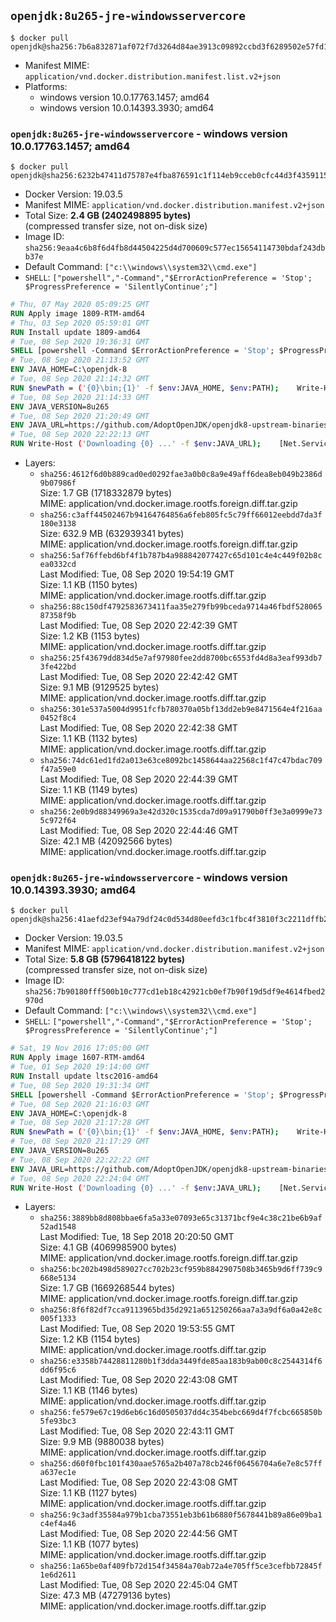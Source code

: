 ## `openjdk:8u265-jre-windowsservercore`

```console
$ docker pull openjdk@sha256:7b6a832871af072f7d3264d84ae3913c09892ccbd3f6289502e57fd10d32f22b
```

-	Manifest MIME: `application/vnd.docker.distribution.manifest.list.v2+json`
-	Platforms:
	-	windows version 10.0.17763.1457; amd64
	-	windows version 10.0.14393.3930; amd64

### `openjdk:8u265-jre-windowsservercore` - windows version 10.0.17763.1457; amd64

```console
$ docker pull openjdk@sha256:6232b47411d75787e4fba876591c1f114eb9cceb0cfc44d3f435911556201528
```

-	Docker Version: 19.03.5
-	Manifest MIME: `application/vnd.docker.distribution.manifest.v2+json`
-	Total Size: **2.4 GB (2402498895 bytes)**  
	(compressed transfer size, not on-disk size)
-	Image ID: `sha256:9eaa4c6b8f6d4fb8d44504225d4d700609c577ec15654114730bdaf243dbb37e`
-	Default Command: `["c:\\windows\\system32\\cmd.exe"]`
-	`SHELL`: `["powershell","-Command","$ErrorActionPreference = 'Stop'; $ProgressPreference = 'SilentlyContinue';"]`

```dockerfile
# Thu, 07 May 2020 05:09:25 GMT
RUN Apply image 1809-RTM-amd64
# Thu, 03 Sep 2020 05:59:01 GMT
RUN Install update 1809-amd64
# Tue, 08 Sep 2020 19:36:31 GMT
SHELL [powershell -Command $ErrorActionPreference = 'Stop'; $ProgressPreference = 'SilentlyContinue';]
# Tue, 08 Sep 2020 21:13:52 GMT
ENV JAVA_HOME=C:\openjdk-8
# Tue, 08 Sep 2020 21:14:32 GMT
RUN $newPath = ('{0}\bin;{1}' -f $env:JAVA_HOME, $env:PATH); 	Write-Host ('Updating PATH: {0}' -f $newPath); 	setx /M PATH $newPath
# Tue, 08 Sep 2020 21:14:33 GMT
ENV JAVA_VERSION=8u265
# Tue, 08 Sep 2020 21:20:49 GMT
ENV JAVA_URL=https://github.com/AdoptOpenJDK/openjdk8-upstream-binaries/releases/download/jdk8u265-b01/OpenJDK8U-jre_x64_windows_8u265b01.zip
# Tue, 08 Sep 2020 22:22:13 GMT
RUN Write-Host ('Downloading {0} ...' -f $env:JAVA_URL); 	[Net.ServicePointManager]::SecurityProtocol = [Net.SecurityProtocolType]::Tls12; 	Invoke-WebRequest -Uri $env:JAVA_URL -OutFile 'openjdk.zip'; 		Write-Host 'Expanding ...'; 	New-Item -ItemType Directory -Path C:\temp | Out-Null; 	Expand-Archive openjdk.zip -DestinationPath C:\temp; 	Move-Item -Path C:\temp\* -Destination $env:JAVA_HOME; 	Remove-Item C:\temp; 		Write-Host 'Removing ...'; 	Remove-Item openjdk.zip -Force; 		Write-Host 'Verifying install ...'; 	Write-Host '  java -version'; java -version; 		Write-Host 'Complete.'
```

-	Layers:
	-	`sha256:4612f6d0b889cad0ed0292fae3a0b0c8a9e49aff6dea8eb049b2386d9b07986f`  
		Size: 1.7 GB (1718332879 bytes)  
		MIME: application/vnd.docker.image.rootfs.foreign.diff.tar.gzip
	-	`sha256:c3aff44502467b94164764856a6feb805fc5c79ff66012eebdd7da3f180e3138`  
		Size: 632.9 MB (632939341 bytes)  
		MIME: application/vnd.docker.image.rootfs.foreign.diff.tar.gzip
	-	`sha256:5af76ffebd6bf4f1b787b4a988842077427c65d101c4e4c449f02b8cea0332cd`  
		Last Modified: Tue, 08 Sep 2020 19:54:19 GMT  
		Size: 1.1 KB (1150 bytes)  
		MIME: application/vnd.docker.image.rootfs.diff.tar.gzip
	-	`sha256:88c150df4792583673411faa35e279fb99bceda9714a46fbdf52806587358f9b`  
		Last Modified: Tue, 08 Sep 2020 22:42:39 GMT  
		Size: 1.2 KB (1153 bytes)  
		MIME: application/vnd.docker.image.rootfs.diff.tar.gzip
	-	`sha256:25f43679dd834d5e7af97980fee2dd8700bc6553fd4d8a3eaf993db73fe422bd`  
		Last Modified: Tue, 08 Sep 2020 22:42:42 GMT  
		Size: 9.1 MB (9129525 bytes)  
		MIME: application/vnd.docker.image.rootfs.diff.tar.gzip
	-	`sha256:301e537a5004d9951fcfb780370a05bf13dd2eb9e8471564e4f216aa0452f8c4`  
		Last Modified: Tue, 08 Sep 2020 22:42:38 GMT  
		Size: 1.1 KB (1132 bytes)  
		MIME: application/vnd.docker.image.rootfs.diff.tar.gzip
	-	`sha256:74dc61ed1fd2a013e63ce8092bc1458644aa22568c1f47c47bdac709f47a59e0`  
		Last Modified: Tue, 08 Sep 2020 22:44:39 GMT  
		Size: 1.1 KB (1149 bytes)  
		MIME: application/vnd.docker.image.rootfs.diff.tar.gzip
	-	`sha256:2e0b9d88349969a3e42d320c1535cda7d09a91790b0ff3e3a0999e735c972f64`  
		Last Modified: Tue, 08 Sep 2020 22:44:46 GMT  
		Size: 42.1 MB (42092566 bytes)  
		MIME: application/vnd.docker.image.rootfs.diff.tar.gzip

### `openjdk:8u265-jre-windowsservercore` - windows version 10.0.14393.3930; amd64

```console
$ docker pull openjdk@sha256:41aefd23ef94a79df24c0d534d80eefd3c1fbc4f3810f3c2211dffb2e2736fe1
```

-	Docker Version: 19.03.5
-	Manifest MIME: `application/vnd.docker.distribution.manifest.v2+json`
-	Total Size: **5.8 GB (5796418122 bytes)**  
	(compressed transfer size, not on-disk size)
-	Image ID: `sha256:7b90180fff500b10c777cd1eb18c42921cb0ef7b90f19d5df9e4614fbed2970d`
-	Default Command: `["c:\\windows\\system32\\cmd.exe"]`
-	`SHELL`: `["powershell","-Command","$ErrorActionPreference = 'Stop'; $ProgressPreference = 'SilentlyContinue';"]`

```dockerfile
# Sat, 19 Nov 2016 17:05:00 GMT
RUN Apply image 1607-RTM-amd64
# Tue, 01 Sep 2020 19:14:00 GMT
RUN Install update ltsc2016-amd64
# Tue, 08 Sep 2020 19:31:34 GMT
SHELL [powershell -Command $ErrorActionPreference = 'Stop'; $ProgressPreference = 'SilentlyContinue';]
# Tue, 08 Sep 2020 21:16:03 GMT
ENV JAVA_HOME=C:\openjdk-8
# Tue, 08 Sep 2020 21:17:28 GMT
RUN $newPath = ('{0}\bin;{1}' -f $env:JAVA_HOME, $env:PATH); 	Write-Host ('Updating PATH: {0}' -f $newPath); 	setx /M PATH $newPath
# Tue, 08 Sep 2020 21:17:29 GMT
ENV JAVA_VERSION=8u265
# Tue, 08 Sep 2020 22:22:22 GMT
ENV JAVA_URL=https://github.com/AdoptOpenJDK/openjdk8-upstream-binaries/releases/download/jdk8u265-b01/OpenJDK8U-jre_x64_windows_8u265b01.zip
# Tue, 08 Sep 2020 22:24:04 GMT
RUN Write-Host ('Downloading {0} ...' -f $env:JAVA_URL); 	[Net.ServicePointManager]::SecurityProtocol = [Net.SecurityProtocolType]::Tls12; 	Invoke-WebRequest -Uri $env:JAVA_URL -OutFile 'openjdk.zip'; 		Write-Host 'Expanding ...'; 	New-Item -ItemType Directory -Path C:\temp | Out-Null; 	Expand-Archive openjdk.zip -DestinationPath C:\temp; 	Move-Item -Path C:\temp\* -Destination $env:JAVA_HOME; 	Remove-Item C:\temp; 		Write-Host 'Removing ...'; 	Remove-Item openjdk.zip -Force; 		Write-Host 'Verifying install ...'; 	Write-Host '  java -version'; java -version; 		Write-Host 'Complete.'
```

-	Layers:
	-	`sha256:3889bb8d808bbae6fa5a33e07093e65c31371bcf9e4c38c21be6b9af52ad1548`  
		Last Modified: Tue, 18 Sep 2018 20:20:50 GMT  
		Size: 4.1 GB (4069985900 bytes)  
		MIME: application/vnd.docker.image.rootfs.foreign.diff.tar.gzip
	-	`sha256:bc202b498d589027cc702b23cf959b8842907508b3465b9d6ff739c9668e5134`  
		Size: 1.7 GB (1669268544 bytes)  
		MIME: application/vnd.docker.image.rootfs.foreign.diff.tar.gzip
	-	`sha256:8f6f82df7cca9113965bd35d2921a651250266aa7a3a9df6a0a42e8c005f1333`  
		Last Modified: Tue, 08 Sep 2020 19:53:55 GMT  
		Size: 1.2 KB (1154 bytes)  
		MIME: application/vnd.docker.image.rootfs.diff.tar.gzip
	-	`sha256:e3358b74428811280b1f3dda3449fde85aa183b9ab00c8c2544314f6dd6f95c6`  
		Last Modified: Tue, 08 Sep 2020 22:43:08 GMT  
		Size: 1.1 KB (1146 bytes)  
		MIME: application/vnd.docker.image.rootfs.diff.tar.gzip
	-	`sha256:fe579e67c19d6eb6c16d0505037dd4c354bebc669d4f7fcbc665850b5fe93bc3`  
		Last Modified: Tue, 08 Sep 2020 22:43:11 GMT  
		Size: 9.9 MB (9880038 bytes)  
		MIME: application/vnd.docker.image.rootfs.diff.tar.gzip
	-	`sha256:d60f0fbc101f430aae5765a2b407a78cb246f06456704a6e7e8c57ffa637ec1e`  
		Last Modified: Tue, 08 Sep 2020 22:43:08 GMT  
		Size: 1.1 KB (1127 bytes)  
		MIME: application/vnd.docker.image.rootfs.diff.tar.gzip
	-	`sha256:9c3adf35584a979b1cba73551eb3b61b6880f5678441b89a86e09ba1c4ef4a46`  
		Last Modified: Tue, 08 Sep 2020 22:44:56 GMT  
		Size: 1.1 KB (1077 bytes)  
		MIME: application/vnd.docker.image.rootfs.diff.tar.gzip
	-	`sha256:1a65be0af409fb72d154f34584a70ab72a4e705ff5ce3cefbb72845f1e6d2611`  
		Last Modified: Tue, 08 Sep 2020 22:45:04 GMT  
		Size: 47.3 MB (47279136 bytes)  
		MIME: application/vnd.docker.image.rootfs.diff.tar.gzip

